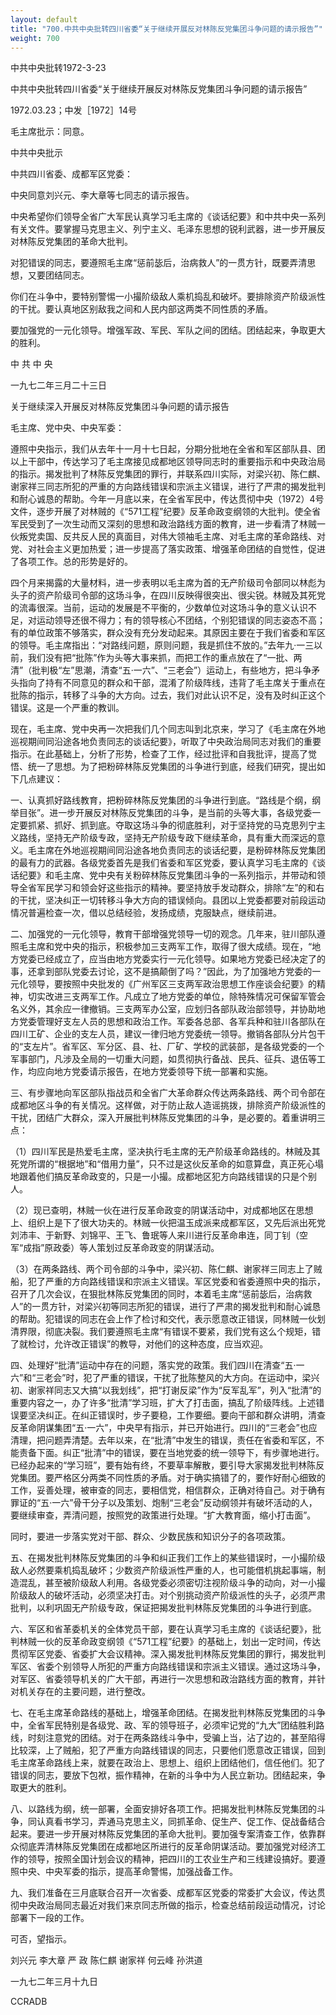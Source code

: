 ```yaml
---
layout: default
title: "700.中共中央批转四川省委“关于继续开展反对林陈反党集团斗争问题的请示报告”"
weight: 700
---
```


中共中央批转1972-3-23

中共中央批转四川省委“关于继续开展反对林陈反党集团斗争问题的请示报告”

1972.03.23；中发［1972］14号

毛主席批示：同意。

中共中央批示

中共四川省委、成都军区党委：

中央同意刘兴元、李大章等七同志的请示报告。

中央希望你们领导全省广大军民认真学习毛主席的《谈话纪要》和中共中央一系列有关文件。要掌握马克思主义、列宁主义、毛泽东思想的锐利武器，进一步开展反对林陈反党集团的革命大批判。

对犯错误的同志，要遵照毛主席“惩前毖后，治病救人”的一贯方针，既要弄清思想，又要团结同志。

你们在斗争中，要特别警惕一小撮阶级敌人乘机捣乱和破坏。要排除资产阶级派性的干扰。要认真地区别敌我之间和人民内部这两类不同性质的矛盾。

要加强党的一元化领导。增强军政、军民、军队之间的团结。团结起来，争取更大的胜利。

中  共  中  央

一九七二年三月二十三日

关于继续深入开展反对林陈反党集团斗争问题的请示报告

毛主席、党中央、中央军委：

遵照中央指示，我们从去年十一月十七日起，分期分批地在全省和军区部队县、团以上干部中，传达学习了毛主席接见成都地区领导同志时的重要指示和中央政治局的指示。揭发批判了林陈反党集团的罪行，并联系四川实际，对梁兴初、陈仁麒、谢家祥三同志所犯的严重的方向路线错误和宗派主义错误，进行了严肃的揭发批判和耐心诚恳的帮助。今年一月底以来，在全省军民中，传达贯彻中央（1972）4号文件，逐步开展了对林贼的《“571工程”纪要》反革命政变纲领的大批判。使全省军民受到了一次生动而又深刻的思想和政治路线方面的教育，进一步看清了林贼一伙叛党卖国、反共反人民的真面目，对伟大领袖毛主席、对毛主席的革命路线、对党、对社会主义更加热爱；进一步提高了落实政策、增强革命团结的自觉性，促进了各项工作。总的形势是好的。

四个月来揭露的大量材料，进一步表明以毛主席为首的无产阶级司令部同以林彪为头子的资产阶级司令部的这场斗争，在四川反映得很突出、很尖锐。林贼及其死党的流毒很深。当前，运动的发展是不平衡的，少数单位对这场斗争的意义认识不足，对运动领导还很不得力；有的领导核心不团结，个别犯错误的同志姿态不高；有的单位政策不够落实，群众没有充分发动起来。其原因主要在于我们省委和军区的领导。毛主席指出：“对路线问题，原则问题，我是抓住不放的。”去年九·一三以前，我们没有把“批陈”作为头等大事来抓，而把工作的重点放在了“一批、两清”（批判极“左”思潮，清查“五·一六”、“三老会”）运动上，有些地方，把斗争矛头指向了持有不同意见的群众和干部，混淆了阶级阵线，违背了毛主席关于重点在批陈的指示，转移了斗争的大方向。过去，我们对此认识不足，没有及时纠正这个错误。这是一个严重的教训。

现在，毛主席、党中央再一次把我们几个同志叫到北京来，学习了《毛主席在外地巡视期间同沿途各地负责同志的谈话纪要》，听取了中央政治局同志对我们的重要指示。在此基础上，分析了形势，检查了工作，经过批评和自我批评，提高了觉悟、统一了思想。为了把粉碎林陈反党集团的斗争进行到底，经我们研究，提出如下几点建议：

一、认真抓好路线教育，把粉碎林陈反党集团的斗争进行到底。“路线是个纲，纲举目张”。进一步开展反对林陈反党集团的斗争，是当前的头等大事，各级党委一定要抓紧、抓好、抓到底。夺取这场斗争的彻底胜利，对于坚持党的马克思列宁主义路线，坚持无产阶级专政，坚持无产阶级专政下继续革命，具有重大而深远的意义。毛主席在外地巡视期间同沿途各地负责同志的谈话纪要，是粉碎林陈反党集团的最有力的武器。各级党委首先是我们省委和军区党委，要认真学习毛主席的《谈话纪要》和毛主席、党中央有关粉碎林陈反党集团斗争的一系列指示，并带动和领导全省军民学习和领会好这些指示的精神。要坚持放手发动群众，排除“左”的和右的干扰，坚决纠正一切转移斗争大方向的错误倾向。县团以上党委都要对前段运动情况普遍检查一次，借以总结经验，发扬成绩，克服缺点，继续前进。

二、加强党的一元化领导，教育干部增强党领导一切的观念。几年来，驻川部队遵照毛主席和党中央的指示，积极参加三支两军工作，取得了很大成绩。现在，“地方党委已经成立了，应当由地方党委实行一元化领导。如果地方党委已经决定了的事，还拿到部队党委去讨论，这不是搞颠倒了吗？”因此，为了加强地方党委的一元化领导，要按照中央批发的《广州军区三支两军政治思想工作座谈会纪要》的精神，切实改进三支两军工作。凡成立了地方党委的单位，除特殊情况可保留军管会名义外，其余应一律撤销。三支两军办公室，应划归各部队政治部领导，并协助地方党委管理好支左人员的思想和政治工作。军委各总部、各军兵种和驻川各部队在四川工矿、企业的支左人员，建议一律归地方党委统一领导。撤销各部队分片包干的“支左片”。省军区、军分区、县、社、厂矿、学校的武装部，是各级党委的一个军事部门，凡涉及全局的一切重大问题，如贯彻执行备战、民兵、征兵、退伍等工作，均应向地方党委请示报告，在地方党委领导下统一部署和实施。

三、有步骤地向军区部队指战员和全省广大革命群众传达两条路线、两个司令部在成都地区斗争的有关情况。这样做，对于防止敌人造谣挑拨，排除资产阶级派性的干扰，团结广大群众，深入开展批判林陈反党集团的斗争，是必要的。着重讲明三点：

（1）四川军民是热爱毛主席，坚决执行毛主席的无产阶级革命路线的。林贼及其死党所谓的“根据地”和“借用力量”，只不过是这伙反革命的如意算盘，真正死心塌地跟着他们搞反革命政变的，只是一小撮。成都地区犯方向路线错误的只是个别人。

（2）现已查明，林贼一伙在进行反革命政变的阴谋活动中，对成都地区在思想上、组织上是下了很大功夫的。林贼一伙把温玉成派来成都军区，又先后派出死党刘沛丰、于新野、刘锦平、王飞、鲁珉等人来川进行反革命串连，同丁钊（空军“成指”原政委）等人策划过反革命政变的阴谋活动。

（3）在两条路线、两个司令部的斗争中，梁兴初、陈仁麒、谢家祥三同志上了贼船，犯了严重的方向路线错误和宗派主义错误。军区党委和省委遵照中央的指示，召开了几次会议，在狠批林陈反党集团的同时，本着毛主席“惩前毖后，治病救人”的一贯方针，对梁兴初等同志所犯的错误，进行了严肃的揭发批判和耐心诚恳的帮助。犯错误的同志在会上作了检讨和交代，表示愿意改正错误，同林贼一伙划清界限，彻底决裂。我们要遵照毛主席“有错误不要紧，我们党有这么个规矩，错了就检讨，允许改正错误”的教导，对他们的这种态度，应当欢迎。

四、处理好“批清”运动中存在的问题，落实党的政策。我们四川在清查“五·一六”和“三老会”时，犯了严重的错误，干扰了批陈整风的大方向。在运动中，梁兴初、谢家祥同志又大搞“以我划线”，把“打谢反梁”作为“反军乱军”，列入“批清”的重要内容之一，办了许多“批清”学习班，扩大了打击面，搞乱了阶级阵线。上述错误要坚决纠正。在纠正错误时，步子要稳，工作要细。要向干部和群众讲明，清查反革命阴谋集团“五·一六”，中央早有指示，并已开始进行。四川的“三老会”也应清理，把问题弄清楚。去年以来，在“批清”中发生的错误，责任在省委和军区，不能责备下面。纠正“批清”中的错误，要在当地党委的统一领导下，有步骤地进行。已经办起来的“学习班”，要有始有终，不要草率解散，要引导大家揭发批判林陈反党集团。要严格区分两类不同性质的矛盾。对于确实搞错了的，要作好耐心细致的工作，妥善处理，被审查的同志，要相信党，相信群众，正确对待自己。对于确有罪证的“五·一六”骨干分子以及策划、炮制“三老会”反动纲领并有破坏活动的人，要继续审查，弄清问题，按照党的政策进行处理。“扩大教育面，缩小打击面”。

同时，要进一步落实党对干部、群众、少数民族和知识分子的各项政策。

五、在揭发批判林陈反党集团的斗争和纠正我们工作上的某些错误时，一小撮阶级敌人必然要乘机捣乱破坏；少数资产阶级派性严重的人，也可能借机挑起事端，制造混乱，甚至被阶级敌人利用。各级党委必须密切注视阶级斗争的动向，对一小撮阶级敌人的破坏活动，必须坚决打击。对个别挑动资产阶级派性的头子，必须严肃批判，以利巩固无产阶级专政，保证把揭发批判林陈反党集团的斗争进行到底。

六、军区和省革委机关的全体党员干部，要在认真学习毛主席的《谈话纪要》，批判林贼一伙的反革命政变纲领《“571工程”纪要》的基础上，划出一定时间，传达贯彻军区党委、省委扩大会议精神。深入揭发批判林陈反党集团的罪行，揭发批判军区、省委个别领导人所犯的严重方向路线错误和宗派主义错误。通过这场斗争，对军区、省委领导机关的广大干部，再进行一次思想和政治路线方面的教育，并针对机关存在的主要问题，进行整改。

七、在毛主席革命路线的基础上，增强革命团结。在揭发批判林陈反党集团的斗争中，全省军民特别是各级党、政、军的领导班子，必须牢记党的“九大”团结胜利路线，时刻注意党的团结。对于在两条路线斗争中，受骗上当，沾了边的，甚至陷得比较深，上了贼船，犯了严重方向路线错误的同志，只要他们愿意改正错误，回到毛主席革命路线上来，就要在政治上、思想上、组织上团结他们，信任他们。犯了错误的同志，要放下包袱，振作精神，在新的斗争中为人民立新功。团结起来，争取更大的胜利。

八、以路线为纲，统一部署，全面安排好各项工作。把揭发批判林陈反党集团的斗争，同认真看书学习，弄通马克思主义，同抓革命、促生产、促工作、促战备结合起来。要进一步开展对林陈反党集团的革命大批判。要加强专案清查工作，依靠群众彻底弄清林陈反党集团在成都地区所进行的反革命阴谋活动。要加强党对经济工作的领导，按照全国计划会议的精神，把四川的工农业生产和三线建设搞好。要遵照中央、中央军委的指示，提高革命警惕，加强战备工作。

九、我们准备在三月底联合召开一次省委、成都军区党委的常委扩大会议，传达贯彻中央政治局同志最近对我们来京同志所做的指示，检查总结前段运动情况，讨论部署下一段的工作。

可否，望指示。

刘兴元  李大章  严  政  陈仁麒  谢家祥  何云峰  孙洪道

一九七二年三月十九日

CCRADB

